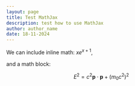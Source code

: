 ```yaml
---
layout: page
title: Test MathJax
description: test how to use MathJax
author: author_name
date: 18-11-2024
---
```



We can include inline math: $x e^{x+1}$,

and a math block:

$$E^2 = c^2 \mathbf{p}\cdot \boldsymbol{p} + \left(m_0 c^2\right)^2$$

<!-- MathJax -->
<script>
MathJax = {
  tex: {
    inlineMath: [['$', '$'], ['\\(', '\\)']]
  },
  svg: {
    fontCache: 'global'
  }
};
</script>
<script type="text/javascript" id="MathJax-script" async
  src="https://cdn.jsdelivr.net/npm/mathjax@3/es5/tex-svg.js">
</script>
